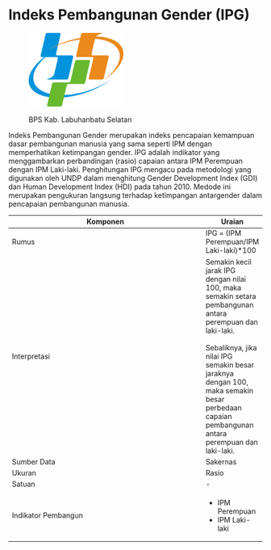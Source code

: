 # Indeks Pembangunan Gender (IPG)

<div align="left">

<figure><img src="../../.gitbook/assets/Lambang_Badan_Pusat_Statistik_(BPS)_Indonesia.svg (1).png" alt="" width="188"><figcaption><p>BPS Kab. Labuhanbatu Selatan</p></figcaption></figure>

</div>

Indeks Pembangunan Gender merupakan indeks pencapaian kemampuan dasar pembangunan manusia yang sama seperti IPM dengan memperhatikan ketimpangan gender. IPG adalah indikator yang menggambarkan perbandingan (rasio) capaian antara IPM Perempuan dengan IPM Laki-laki. Penghitungan IPG mengacu pada metodologi yang digunakan oleh UNDP dalam menghitung Gender Development Index (GDI) dan Human Development Index (HDI) pada tahun 2010. Medode ini merupakan pengukuran langsung terhadap ketimpangan antargender dalam pencapaian pembangunan manusia.



<table><thead><tr><th width="373">Komponen</th><th>Uraian</th></tr></thead><tbody><tr><td>Rumus</td><td>IPG = (IPM Perempuan/IPM Laki-laki)*100</td></tr><tr><td>Interpretasi</td><td>Semakin kecil jarak IPG dengan nilai 100, maka semakin setara pembangunan antara perempuan dan laki-laki. <br><br>Sebaliknya, jika nilai IPG semakin besar jaraknya dengan 100, maka semakin besar perbedaan capaian pembangunan antara perempuan dan laki-laki.</td></tr><tr><td>Sumber Data</td><td>Sakernas</td></tr><tr><td>Ukuran</td><td>Rasio</td></tr><tr><td>Satuan</td><td>-</td></tr><tr><td>Indikator Pembangun</td><td><ul><li>IPM Perempuan</li><li>IPM Laki-laki</li></ul></td></tr></tbody></table>
